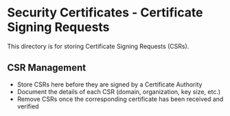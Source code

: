 # Security Certificates - Certificate Signing Requests

This directory is for storing Certificate Signing Requests (CSRs).

## CSR Management

- Store CSRs here before they are signed by a Certificate Authority
- Document the details of each CSR (domain, organization, key size, etc.)
- Remove CSRs once the corresponding certificate has been received and verified
